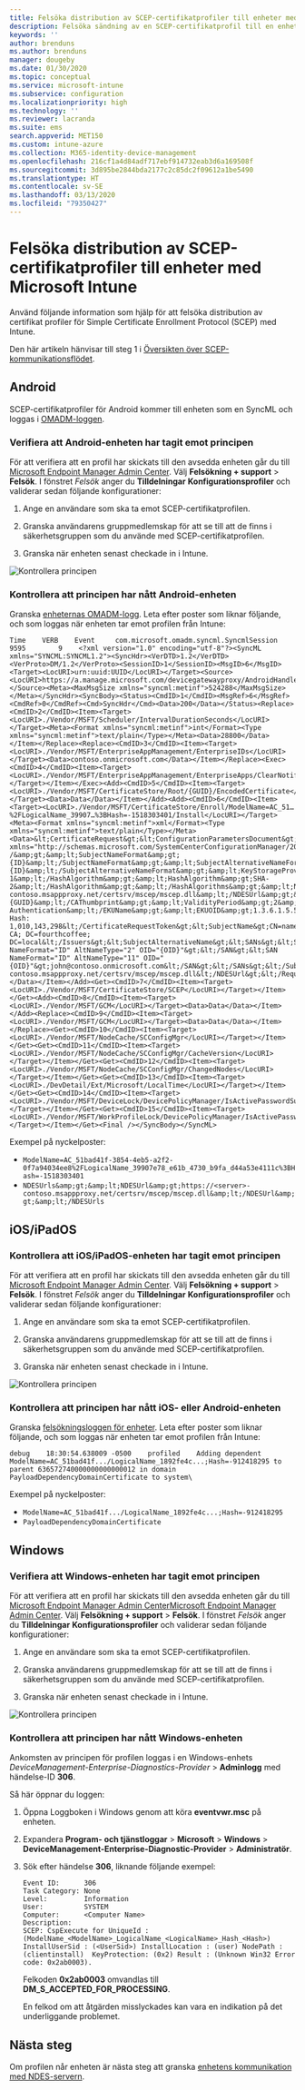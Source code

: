 ```yaml
---
title: Felsöka distribution av SCEP-certifikatprofiler till enheter med Microsoft Intune | Microsoft Docs
description: Felsöka sändning av en SCEP-certifikatprofil till en enhet med Intune.
keywords: ''
author: brenduns
ms.author: brenduns
manager: dougeby
ms.date: 01/30/2020
ms.topic: conceptual
ms.service: microsoft-intune
ms.subservice: configuration
ms.localizationpriority: high
ms.technology: ''
ms.reviewer: lacranda
ms.suite: ems
search.appverid: MET150
ms.custom: intune-azure
ms.collection: M365-identity-device-management
ms.openlocfilehash: 216cf1a4d84adf717ebf914732eab3d6a169508f
ms.sourcegitcommit: 3d895be2844bda2177c2c85dc2f09612a1be5490
ms.translationtype: HT
ms.contentlocale: sv-SE
ms.lasthandoff: 03/13/2020
ms.locfileid: "79350427"
---
```

# <a name="troubleshoot-deployment-of-a-scep-certificate-profile-to-devices-in-microsoft-intune"></a>Felsöka distribution av SCEP-certifikatprofiler till enheter med Microsoft Intune

Använd följande information som hjälp för att felsöka distribution av certifikat profiler för Simple Certificate Enrollment Protocol (SCEP) med Intune.

Den här artikeln hänvisar till steg 1 i [Översikten över SCEP-kommunikationsflödet](troubleshoot-scep-certificate-profiles.md).


## <a name="android"></a>Android

SCEP-certifikatprofiler för Android kommer till enheten som en SyncML och loggas i [OMADM-loggen](troubleshoot-scep-certificate-profiles.md#logs-for-android-devices).

### <a name="validate-that-the-android-device-was-sent-the-policy"></a>Verifiera att Android-enheten har tagit emot principen

För att verifiera att en profil har skickats till den avsedda enheten går du till [Microsoft Endpoint Manager Admin Center](https://go.microsoft.com/fwlink/?linkid=2109431). Välj **Felsökning + support** > **Felsök**.  I fönstret *Felsök* anger du **Tilldelningar** **Konfigurationsprofiler** och validerar sedan följande konfigurationer:

1. Ange en användare som ska ta emot SCEP-certifikatprofilen.

2. Granska användarens gruppmedlemskap för att se till att de finns i säkerhetsgruppen som du använde med SCEP-certifikatprofilen.

3. Granska när enheten senast checkade in i Intune.

![Kontrollera principen](../protect/media/troubleshoot-scep-certificate-profile-deployment/validate-policy-android.png)

### <a name="validate-the-policy-reached-the-android-device"></a>Kontrollera att principen har nått Android-enheten

Granska [ enheternas OMADM-logg](troubleshoot-scep-certificate-profiles.md#logs-for-android-devices). Leta efter poster som liknar följande, och som loggas när enheten tar emot profilen från Intune:

```
Time    VERB    Event     com.microsoft.omadm.syncml.SyncmlSession     9595        9    <?xml version="1.0" encoding="utf-8"?><SyncML xmlns="SYNCML:SYNCML1.2"><SyncHdr><VerDTD>1.2</VerDTD><VerProto>DM/1.2</VerProto><SessionID>1</SessionID><MsgID>6</MsgID><Target><LocURI>urn:uuid:UUID</LocURI></Target><Source><LocURI>https://a.manage.microsoft.com/devicegatewayproxy/AndroidHandler.ashx</LocURI></Source><Meta><MaxMsgSize xmlns="syncml:metinf">524288</MaxMsgSize></Meta></SyncHdr><SyncBody><Status><CmdID>1</CmdID><MsgRef>6</MsgRef><CmdRef>0</CmdRef><Cmd>SyncHdr</Cmd><Data>200</Data></Status><Replace><CmdID>2</CmdID><Item><Target><LocURI>./Vendor/MSFT/Scheduler/IntervalDurationSeconds</LocURI></Target><Meta><Format xmlns="syncml:metinf">int</Format><Type xmlns="syncml:metinf">text/plain</Type></Meta><Data>28800</Data></Item></Replace><Replace><CmdID>3</CmdID><Item><Target><LocURI>./Vendor/MSFT/EnterpriseAppManagement/EnterpriseIDs</LocURI></Target><Data>contoso.onmicrosoft.com</Data></Item></Replace><Exec><CmdID>4</CmdID><Item><Target><LocURI>./Vendor/MSFT/EnterpriseAppManagement/EnterpriseApps/ClearNotifications</LocURI></Target></Item></Exec><Add><CmdID>5</CmdID><Item><Target><LocURI>./Vendor/MSFT/CertificateStore/Root/{GUID}/EncodedCertificate</LocURI></Target><Data>Data</Data></Item></Add><Add><CmdID>6</CmdID><Item><Target><LocURI>./Vendor/MSFT/CertificateStore/Enroll/ModelName=AC_51…%2FLogicalName_39907…%3BHash=-1518303401/Install</LocURI></Target><Meta><Format xmlns="syncml:metinf">xml</Format><Type xmlns="syncml:metinf">text/plain</Type></Meta><Data>&lt;CertificateRequest&gt;&lt;ConfigurationParametersDocument&gt;&amp;lt;ConfigurationParameters xmlns="http://schemas.microsoft.com/SystemCenterConfigurationManager/2012/03/07/CertificateEnrollment/ConfigurationParameters"&amp;gt;&amp;lt;ExpirationThreshold&amp;gt;20&amp;lt;/ExpirationThreshold&amp;gt;&amp;lt;RetryCount&amp;gt;3&amp;lt;/RetryCount&amp;gt;&amp;lt;RetryDelay&amp;gt;1&amp;lt;/RetryDelay&amp;gt;&amp;lt;TemplateName /&amp;gt;&amp;lt;SubjectNameFormat&amp;gt;{ID}&amp;lt;/SubjectNameFormat&amp;gt;&amp;lt;SubjectAlternativeNameFormat&amp;gt;{ID}&amp;lt;/SubjectAlternativeNameFormat&amp;gt;&amp;lt;KeyStorageProviderSetting&amp;gt;0&amp;lt;/KeyStorageProviderSetting&amp;gt;&amp;lt;KeyUsage&amp;gt;32&amp;lt;/KeyUsage&amp;gt;&amp;lt;KeyLength&amp;gt;2048&amp;lt;/KeyLength&amp;gt;&amp;lt;HashAlgorithms&amp;gt;&amp;lt;HashAlgorithm&amp;gt;SHA-1&amp;lt;/HashAlgorithm&amp;gt;&amp;lt;HashAlgorithm&amp;gt;SHA-2&amp;lt;/HashAlgorithm&amp;gt;&amp;lt;/HashAlgorithms&amp;gt;&amp;lt;NDESUrls&amp;gt;&amp;lt;NDESUrl&amp;gt;https://breezeappproxy-contoso.msappproxy.net/certsrv/mscep/mscep.dll&amp;lt;/NDESUrl&amp;gt;&amp;lt;/NDESUrls&amp;gt;&amp;lt;CAThumbprint&amp;gt;{GUID}&amp;lt;/CAThumbprint&amp;gt;&amp;lt;ValidityPeriod&amp;gt;2&amp;lt;/ValidityPeriod&amp;gt;&amp;lt;ValidityPeriodUnit&amp;gt;Years&amp;lt;/ValidityPeriodUnit&amp;gt;&amp;lt;EKUMapping&amp;gt;&amp;lt;EKUMap&amp;gt;&amp;lt;EKUName&amp;gt;Client Authentication&amp;lt;/EKUName&amp;gt;&amp;lt;EKUOID&amp;gt;1.3.6.1.5.5.7.3.2&amp;lt;/EKUOID&amp;gt;&amp;lt;/EKUMap&amp;gt;&amp;lt;/EKUMapping&amp;gt;&amp;lt;/ConfigurationParameters&amp;gt;&lt;/ConfigurationParametersDocument&gt;&lt;RequestParameters&gt;&lt;CertificateRequestToken&gt;PENlcnRFbn... Hash: 1,010,143,298&lt;/CertificateRequestToken&gt;&lt;SubjectName&gt;CN=name&lt;/SubjectName&gt;&lt;Issuers&gt;CN=FourthCoffee CA; DC=fourthcoffee; DC=local&lt;/Issuers&gt;&lt;SubjectAlternativeName&gt;&lt;SANs&gt;&lt;SAN NameFormat="ID" AltNameType="2" OID="{OID}"&gt;&lt;/SAN&gt;&lt;SAN NameFormat="ID" AltNameType="11" OID="{OID}"&gt;john@contoso.onmicrosoft.com&lt;/SAN&gt;&lt;/SANs&gt;&lt;/SubjectAlternativeName&gt;&lt;NDESUrl&gt;https://breezeappproxy-contoso.msappproxy.net/certsrv/mscep/mscep.dll&lt;/NDESUrl&gt;&lt;/RequestParameters&gt;&lt;/CertificateRequest&gt;</Data></Item></Add><Get><CmdID>7</CmdID><Item><Target><LocURI>./Vendor/MSFT/CertificateStore/SCEP</LocURI></Target></Item></Get><Add><CmdID>8</CmdID><Item><Target><LocURI>./Vendor/MSFT/GCM</LocURI></Target><Data>Data</Data></Item></Add><Replace><CmdID>9</CmdID><Item><Target><LocURI>./Vendor/MSFT/GCM</LocURI></Target><Data>Data</Data></Item></Replace><Get><CmdID>10</CmdID><Item><Target><LocURI>./Vendor/MSFT/NodeCache/SCConfigMgr</LocURI></Target></Item></Get><Get><CmdID>11</CmdID><Item><Target><LocURI>./Vendor/MSFT/NodeCache/SCConfigMgr/CacheVersion</LocURI></Target></Item></Get><Get><CmdID>12</CmdID><Item><Target><LocURI>./Vendor/MSFT/NodeCache/SCConfigMgr/ChangedNodes</LocURI></Target></Item></Get><Get><CmdID>13</CmdID><Item><Target><LocURI>./DevDetail/Ext/Microsoft/LocalTime</LocURI></Target></Item></Get><Get><CmdID>14</CmdID><Item><Target><LocURI>./Vendor/MSFT/DeviceLock/DevicePolicyManager/IsActivePasswordSufficient</LocURI></Target></Item></Get><Get><CmdID>15</CmdID><Item><Target><LocURI>./Vendor/MSFT/WorkProfileLock/DevicePolicyManager/IsActivePasswordSufficient</LocURI></Target></Item></Get><Final /></SyncBody></SyncML>
```

Exempel på nyckelposter:

- `ModelName=AC_51bad41f-3854-4eb5-a2f2-0f7a94034ee8%2FLogicalName_39907e78_e61b_4730_b9fa_d44a53e4111c%3BHash=-1518303401`
- `NDESUrls&amp;gt;&amp;lt;NDESUrl&amp;gt;https://<server>-contoso.msappproxy.net/certsrv/mscep/mscep.dll&amp;lt;/NDESUrl&amp;gt;&amp;lt;/NDESUrls`

## <a name="iosipados"></a>iOS/iPadOS

### <a name="validate-that-the-iosipados-device-was-sent-the-policy"></a>Kontrollera att iOS/iPadOS-enheten har tagit emot principen

För att verifiera att en profil har skickats till den avsedda enheten går du till [Microsoft Endpoint Manager Admin Center](https://go.microsoft.com/fwlink/?linkid=2109431). Välj **Felsökning + support** > **Felsök**.  I fönstret *Felsök* anger du **Tilldelningar** **Konfigurationsprofiler** och validerar sedan följande konfigurationer:

1. Ange en användare som ska ta emot SCEP-certifikatprofilen.

2. Granska användarens gruppmedlemskap för att se till att de finns i säkerhetsgruppen som du använde med SCEP-certifikatprofilen.

3. Granska när enheten senast checkade in i Intune.

![Kontrollera principen](../protect/media/troubleshoot-scep-certificate-profile-deployment/validate-policy-ios.png)

### <a name="validate-the-policy-reached-the-ios-or-ipados-device"></a>Kontrollera att principen har nått iOS- eller Android-enheten

Granska [felsökningsloggen för enheter](troubleshoot-scep-certificate-profiles.md#logs-for-ios-and-ipados-devices). Leta efter poster som liknar följande, och som loggas när enheten tar emot profilen från Intune:

```
debug    18:30:54.638009 -0500    profiled    Adding dependent ModelName=AC_51bad41f.../LogicalName_1892fe4c...;Hash=-912418295 to parent 636572740000000000000012 in domain PayloadDependencyDomainCertificate to system\
```

Exempel på nyckelposter:

- `ModelName=AC_51bad41f.../LogicalName_1892fe4c...;Hash=-912418295`
- `PayloadDependencyDomainCertificate`

## <a name="windows"></a>Windows

### <a name="validate-that-the-windows-device-was-sent-the-policy"></a>Verifiera att Windows-enheten har tagit emot principen

För att verifiera att en profil har skickats till den avsedda enheten går du till [Microsoft Endpoint Manager Admin Center](https://go.microsoft.com/fwlink/?linkid=2109431)[Microsoft Endpoint Manager Admin Center](https://go.microsoft.com/fwlink/?linkid=2109431). Välj **Felsökning + support** > **Felsök**.  I fönstret *Felsök* anger du **Tilldelningar** **Konfigurationsprofiler** och validerar sedan följande konfigurationer:

1. Ange en användare som ska ta emot SCEP-certifikatprofilen.

2. Granska användarens gruppmedlemskap för att se till att de finns i säkerhetsgruppen som du använde med SCEP-certifikatprofilen.

3. Granska när enheten senast checkade in i Intune.

![Kontrollera principen](../protect/media/troubleshoot-scep-certificate-profile-deployment/validate-policy-windows.png)

### <a name="validate-the-policy-reached-the-windows-device"></a>Kontrollera att principen har nått Windows-enheten

Ankomsten av principen för profilen loggas i en Windows-enhets *DeviceManagement-Enterprise-Diagnostics-Provider* > **Adminlogg** med händelse-ID **306**. 

Så här öppnar du loggen:

1. Öppna Loggboken i Windows genom att köra **eventvwr.msc** på enheten.

2. Expandera **Program- och tjänstloggar** > **Microsoft** > **Windows** > **DeviceManagement-Enterprise-Diagnostic-Provider** > **Administratör**.

3. Sök efter händelse **306**, liknande följande exempel:

   ```
   Event ID:      306
   Task Category: None
   Level:         Information
   User:          SYSTEM
   Computer:      <Computer Name>
   Description:
   SCEP: CspExecute for UniqueId : (ModelName_<ModelName>_LogicalName_<LogicalName>_Hash_<Hash>) InstallUserSid : (<UserSid>) InstallLocation : (user) NodePath : (clientinstall)  KeyProtection: (0x2) Result : (Unknown Win32 Error code: 0x2ab0003).
   ```

   Felkoden **0x2ab0003** omvandlas till **DM_S_ACCEPTED_FOR_PROCESSING**.

   En felkod om att åtgärden misslyckades kan vara en indikation på det underliggande problemet.

## <a name="next-steps"></a>Nästa steg

Om profilen når enheten är nästa steg att granska [enhetens kommunikation med NDES-servern](troubleshoot-scep-certificate-device-to-ndes.md).
